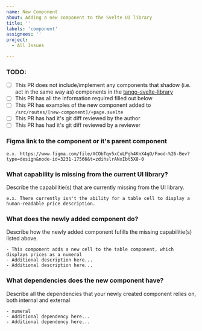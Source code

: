 ```yaml
---
name: New Component
about: Adding a new component to the Svelte UI library
title: ''
labels: 'component'
assignees: ''
project:
  - All Issues

---
```


### TODO:

- [ ] This PR does not include/implement any components that shadow (i.e. act in the same way as) components in the [tango-svelte-library](https://github.com/tangopay/tango-svelte-library)
- [ ] This PR has all the information required filled out below
- [ ] This PR has examples of the new component added to `/src/routes/[new-component]/+page.svelte`
- [ ] This PR has had it's git diff reviewed by the author
- [ ] This PR has had it's git diff reviewed by a reviewer

### Figma link to the component or it's parent component

```
e.x. https://www.figma.com/file/XCObTqv5xCuLPgh4KnX4qO/Food-%26-Bev?type=design&node-id=3231-17566&t=zdihslrANxIbt5X8-0
```

### What capability is missing from the current UI library?

Describe the capabilitie(s) that are currently missing from the UI library.

```
e.x. There currently isn't the ability for a table cell to display a human-readable price description.
```

### What does the newly added component do?

Describe how the newly added component fufills the missing capabilitie(s) listed above.

```
- This component adds a new cell to the table component, which displays prices as a numeral
- Additional description here...
- Additional description here...
```

### What dependencies does the new component have?

Describe all the dependencies that your newly created component relies on, both internal and external

```
- numeral
- Additional dependency here...
- Additional dependency here...
```
